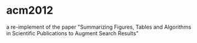 # acm2012
a re-implement of the paper "Summarizing Figures, Tables and Algorithms in Scientific Publications to Augment Search Results"
